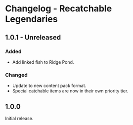 # Changelog - Recatchable Legendaries

## 1.0.1 - Unreleased

### Added

- Add linked fish to Ridge Pond.

### Changed

- Update to new content pack format.
- Special catchable items are now in their own priority tier.

## 1.0.0

Initial release.
